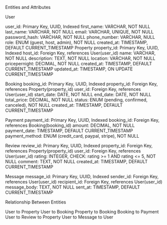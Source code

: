 Entities and Attributes

User

user_id: Primary Key, UUID, Indexed
first_name: VARCHAR, NOT NULL
last_name: VARCHAR, NOT NULL
email: VARCHAR, UNIQUE, NOT NULL
password_hash: VARCHAR, NOT NULL
phone_number: VARCHAR, NULL
role: ENUM (guest, host, admin), NOT NULL
created_at: TIMESTAMP, DEFAULT CURRENT_TIMESTAMP
Property property_id: Primary Key, UUID, Indexed host_id: Foreign Key, references User(user_id) name: VARCHAR, NOT NULL description: TEXT, NOT NULL location: VARCHAR, NOT NULL pricepernight: DECIMAL, NOT NULL created_at: TIMESTAMP, DEFAULT CURRENT_TIMESTAMP updated_at: TIMESTAMP, ON UPDATE CURRENT_TIMESTAMP

Booking booking_id: Primary Key, UUID, Indexed property_id: Foreign Key, references Property(property_id) user_id: Foreign Key, references User(user_id) start_date: DATE, NOT NULL end_date: DATE, NOT NULL total_price: DECIMAL, NOT NULL status: ENUM (pending, confirmed, canceled), NOT NULL created_at: TIMESTAMP, DEFAULT CURRENT_TIMESTAMP

Payment payment_id: Primary Key, UUID, Indexed booking_id: Foreign Key, references Booking(booking_id) amount: DECIMAL, NOT NULL payment_date: TIMESTAMP, DEFAULT CURRENT_TIMESTAMP payment_method: ENUM (credit_card, paypal, stripe), NOT NULL

Review review_id: Primary Key, UUID, Indexed property_id: Foreign Key, references Property(property_id) user_id: Foreign Key, references User(user_id) rating: INTEGER, CHECK: rating >= 1 AND rating <= 5, NOT NULL comment: TEXT, NOT NULL created_at: TIMESTAMP, DEFAULT CURRENT_TIMESTAMP

Message message_id: Primary Key, UUID, Indexed sender_id: Foreign Key, references User(user_id) recipient_id: Foreign Key, references User(user_id) message_body: TEXT, NOT NULL sent_at: TIMESTAMP, DEFAULT CURRENT_TIMESTAMP

Relationship Between Entities

User to Property
User to Booking
Property to Booking
Booking to Payment
User to Review to Property
User to Message to User

